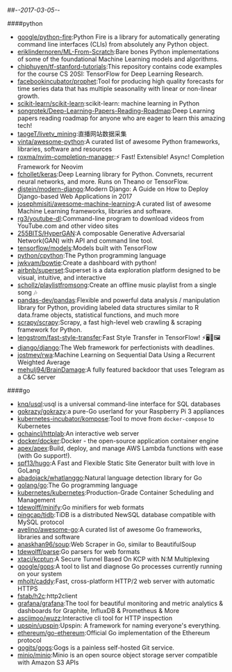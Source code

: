 ##-*-2017-03-05-*-

####python
* [google/python-fire](https://github.com/google/python-fire):Python Fire is a library for automatically generating command line interfaces (CLIs) from absolutely any Python object.
* [eriklindernoren/ML-From-Scratch](https://github.com/eriklindernoren/ML-From-Scratch):Bare bones Python implementations of some of the foundational Machine Learning models and algorithms.
* [chiphuyen/tf-stanford-tutorials](https://github.com/chiphuyen/tf-stanford-tutorials):This repository contains code examples for the course CS 20SI: TensorFlow for Deep Learning Research.
* [facebookincubator/prophet](https://github.com/facebookincubator/prophet):Tool for producing high quality forecasts for time series data that has multiple seasonality with linear or non-linear growth.
* [scikit-learn/scikit-learn](https://github.com/scikit-learn/scikit-learn):scikit-learn: machine learning in Python
* [songrotek/Deep-Learning-Papers-Reading-Roadmap](https://github.com/songrotek/Deep-Learning-Papers-Reading-Roadmap):Deep Learning papers reading roadmap for anyone who are eager to learn this amazing tech!
* [taogeT/livetv_mining](https://github.com/taogeT/livetv_mining):直播网站数据采集
* [vinta/awesome-python](https://github.com/vinta/awesome-python):A curated list of awesome Python frameworks, libraries, software and resources
* [roxma/nvim-completion-manager](https://github.com/roxma/nvim-completion-manager):⚡️ Fast! Extensible! Async! Completion Framework for Neovim
* [fchollet/keras](https://github.com/fchollet/keras):Deep Learning library for Python. Convnets, recurrent neural networks, and more. Runs on Theano or TensorFlow.
* [djstein/modern-django](https://github.com/djstein/modern-django):Modern Django: A Guide on How to Deploy Django-based Web Applications in 2017
* [josephmisiti/awesome-machine-learning](https://github.com/josephmisiti/awesome-machine-learning):A curated list of awesome Machine Learning frameworks, libraries and software.
* [rg3/youtube-dl](https://github.com/rg3/youtube-dl):Command-line program to download videos from YouTube.com and other video sites
* [255BITS/HyperGAN](https://github.com/255BITS/HyperGAN):A composable Generative Adversarial Network(GAN) with API and command line tool.
* [tensorflow/models](https://github.com/tensorflow/models):Models built with TensorFlow
* [python/cpython](https://github.com/python/cpython):The Python programming language
* [jwkvam/bowtie](https://github.com/jwkvam/bowtie):Create a dashboard with python!
* [airbnb/superset](https://github.com/airbnb/superset):Superset is a data exploration platform designed to be visual, intuitive, and interactive
* [schollz/playlistfromsong](https://github.com/schollz/playlistfromsong):Create an offline music playlist from a single song 🎶
* [pandas-dev/pandas](https://github.com/pandas-dev/pandas):Flexible and powerful data analysis / manipulation library for Python, providing labeled data structures similar to R data.frame objects, statistical functions, and much more
* [scrapy/scrapy](https://github.com/scrapy/scrapy):Scrapy, a fast high-level web crawling & scraping framework for Python.
* [lengstrom/fast-style-transfer](https://github.com/lengstrom/fast-style-transfer):Fast Style Transfer in TensorFlow! ⚡🖥🎨🖼
* [django/django](https://github.com/django/django):The Web framework for perfectionists with deadlines.
* [jostmey/rwa](https://github.com/jostmey/rwa):Machine Learning on Sequential Data Using a Recurrent Weighted Average
* [mehulj94/BrainDamage](https://github.com/mehulj94/BrainDamage):A fully featured backdoor that uses Telegram as a C&C server

####go
* [knq/usql](https://github.com/knq/usql):usql is a universal command-line interface for SQL databases
* [gokrazy/gokrazy](https://github.com/gokrazy/gokrazy):a pure-Go userland for your Raspberry Pi 3 appliances
* [kubernetes-incubator/kompose](https://github.com/kubernetes-incubator/kompose):Tool to move from `docker-compose` to Kubernetes
* [gchaincl/httplab](https://github.com/gchaincl/httplab):An interactive web server
* [docker/docker](https://github.com/docker/docker):Docker - the open-source application container engine
* [apex/apex](https://github.com/apex/apex):Build, deploy, and manage AWS Lambda functions with ease (with Go support!).
* [spf13/hugo](https://github.com/spf13/hugo):A Fast and Flexible Static Site Generator built with love in GoLang
* [abadojack/whatlanggo](https://github.com/abadojack/whatlanggo):Natural language detection library for Go
* [golang/go](https://github.com/golang/go):The Go programming language
* [kubernetes/kubernetes](https://github.com/kubernetes/kubernetes):Production-Grade Container Scheduling and Management
* [tdewolff/minify](https://github.com/tdewolff/minify):Go minifiers for web formats
* [pingcap/tidb](https://github.com/pingcap/tidb):TiDB is a distributed NewSQL database compatible with MySQL protocol
* [avelino/awesome-go](https://github.com/avelino/awesome-go):A curated list of awesome Go frameworks, libraries and software
* [anaskhan96/soup](https://github.com/anaskhan96/soup):Web Scraper in Go, similar to BeautifulSoup
* [tdewolff/parse](https://github.com/tdewolff/parse):Go parsers for web formats
* [xtaci/kcptun](https://github.com/xtaci/kcptun):A Secure Tunnel Based On KCP with N:M Multiplexing
* [google/gops](https://github.com/google/gops):A tool to list and diagnose Go processes currently running on your system
* [mholt/caddy](https://github.com/mholt/caddy):Fast, cross-platform HTTP/2 web server with automatic HTTPS
* [fstab/h2c](https://github.com/fstab/h2c):http2client
* [grafana/grafana](https://github.com/grafana/grafana):The tool for beautiful monitoring and metric analytics & dashboards for Graphite, InfluxDB & Prometheus & More
* [asciimoo/wuzz](https://github.com/asciimoo/wuzz):Interactive cli tool for HTTP inspection
* [upspin/upspin](https://github.com/upspin/upspin):Upspin: A framework for naming everyone's everything.
* [ethereum/go-ethereum](https://github.com/ethereum/go-ethereum):Official Go implementation of the Ethereum protocol
* [gogits/gogs](https://github.com/gogits/gogs):Gogs is a painless self-hosted Git service.
* [minio/minio](https://github.com/minio/minio):Minio is an open source object storage server compatible with Amazon S3 APIs
